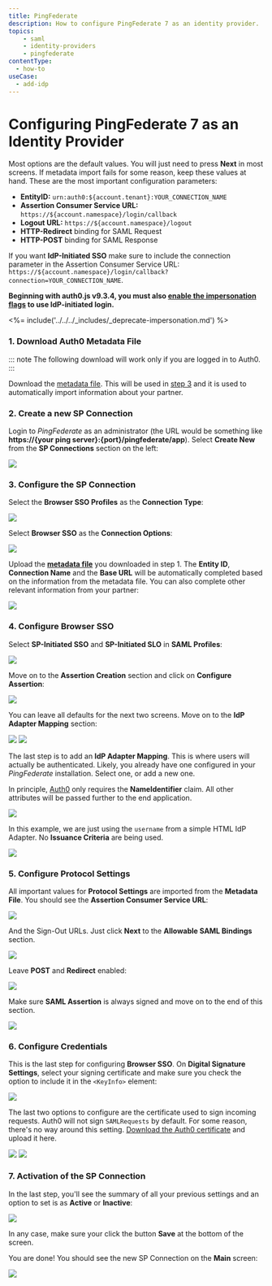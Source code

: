 ```yaml
---
title: PingFederate
description: How to configure PingFederate 7 as an identity provider.
topics:
    - saml
    - identity-providers
    - pingfederate
contentType:
  - how-to
useCase:
  - add-idp
---
```

# Configuring PingFederate 7 as an Identity Provider

Most options are the default values. You will just need to press __Next__ in most screens. If metadata import fails for some reason, keep these values at hand. These are the most important configuration parameters:

* __EntityID:__ `urn:auth0:${account.tenant}:YOUR_CONNECTION_NAME`
* __Assertion Consumer Service URL:__ `https://${account.namespace}/login/callback`
* __Logout URL:__ `https://${account.namespace}/logout`
* __HTTP-Redirect__ binding for SAML Request
* __HTTP-POST__ binding for SAML Response

If you want **IdP-Initiated SSO** make sure to include the connection parameter in the Assertion Consumer Service URL: `https://${account.namespace}/login/callback?connection=YOUR_CONNECTION_NAME`.

**Beginning with auth0.js v9.3.4, you must also [enable the impersonation flags](/user-profile/user-impersonation#enable-impersonation) to use IdP-initiated login.**

<%= include('../../../_includes/_deprecate-impersonation.md') %>

### 1. Download Auth0 Metadata File

::: note
The following download will work only if you are logged in to Auth0.
:::

Download the [metadata file](https://${account.namespace}/samlp/metadata?connection=YOUR_CONNECTION_NAME). This will be used in [step 3](#3-configure-the-__sp-connection__) and it is used to automatically import information about your partner.

### 2. Create a new __SP Connection__

Login to _PingFederate_ as an administrator (the URL would be something like __https://{your ping server}:{port}/pingfederate/app__). Select __Create New__ from the __SP Connections__ section on the left:

![](/media/articles/saml/identity-providers/ping7/ping-1.png)

### 3. Configure the __SP Connection__

Select the __Browser SSO Profiles__ as the __Connection Type__:

![](/media/articles/saml/identity-providers/ping7/ping-2.png)

Select __Browser SSO__ as the __Connection Options__:

![](/media/articles/saml/identity-providers/ping7/ping-3.png)

Upload the [__metadata file__](https://${account.namespace}/samlp/metadata?connection=YOUR_CONNECTION_NAME) you downloaded in step 1. The __Entity ID__, __Connection Name__ and the __Base URL__ will be automatically completed based on the information from the metadata file. You can also complete other relevant information from your partner:

![](/media/articles/saml/identity-providers/ping7/ping-4.png)

### 4. Configure __Browser SSO__

Select __SP-Initiated SSO__ and __SP-Initiated SLO__ in __SAML Profiles__:

![](/media/articles/saml/identity-providers/ping7/ping-5.png)

Move on to the __Assertion Creation__ section and click on __Configure Assertion__:

![](/media/articles/saml/identity-providers/ping7/ping-6.png)

You can leave all defaults for the next two screens. Move on to the __IdP Adapter Mapping__ section:

![](/media/articles/saml/identity-providers/ping7/ping-7.png)
![](/media/articles/saml/identity-providers/ping7/ping-8.png)

The last step is to add an __IdP Adapter Mapping__. This is where users will actually be authenticated. Likely, you already have one configured in your _PingFederate_ installation. Select one, or add a new one.

In principle, [Auth0](http://auth0.com) only requires the __NameIdentifier__ claim. All other  attributes will be passed further to the end application.

![](/media/articles/saml/identity-providers/ping7/ping-9.png)

In this example, we are just using the `username` from a simple HTML IdP Adapter. No __Issuance Criteria__ are being used.

![](/media/articles/saml/identity-providers/ping7/ping-10.png)

### 5. Configure __Protocol Settings__

All important values for __Protocol Settings__ are imported from the __Metadata File__. You should see the __Assertion Consumer Service URL__:

![](/media/articles/saml/identity-providers/ping7/ping-11.png)

And the Sign-Out URLs. Just click __Next__ to the __Allowable SAML Bindings__ section.

![](/media/articles/saml/identity-providers/ping7/ping-12.png)

Leave __POST__ and __Redirect__ enabled:

![](/media/articles/saml/identity-providers/ping7/ping-13.png)

Make sure __SAML Assertion__ is always signed and move on to the end of this section.

![](/media/articles/saml/identity-providers/ping7/ping-14.png)


### 6. Configure __Credentials__

This is the last step for configuring __Browser SSO__. On __Digital Signature Settings__, select your signing certificate and make sure you check the option to include it in the `<KeyInfo>` element:

![](/media/articles/saml/identity-providers/ping7/ping-15.png)

The last two options to configure are the certificate used to sign incoming requests. Auth0 will not sign `SAMLRequests` by default. For some reason, there's no way around this setting.
<a href="https://${account.tenant}.auth0.com/pem" rel="nofollow">Download the Auth0 certificate</a> and upload it here.

![](/media/articles/saml/identity-providers/ping7/ping-16.png)
![](/media/articles/saml/identity-providers/ping7/ping-17.png)

### 7. Activation of the __SP Connection__

In the last step, you'll see the summary of all your previous settings and an option to set is as __Active__ or __Inactive__:

![](/media/articles/saml/identity-providers/ping7/ping-18.png)

In any case, make sure your click the button __Save__ at the bottom of the screen.

You are done! You should see the new SP Connection on the __Main__ screen:

![](/media/articles/saml/identity-providers/ping7/ping-19.png)
